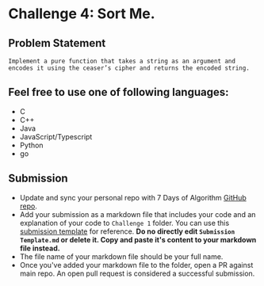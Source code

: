# Challenge 4: Sort Me.
## Problem Statement 

    Implement a pure function that takes a string as an argument and encodes it using the ceaser’s cipher and returns the encoded string.

## Feel free to use one of following languages:
- C
- C++
- Java
- JavaScript/Typescript
- Python
- go

## Submission

- Update and sync your personal repo with 7 Days of Algorithm 
  [GitHub repo](https://github.com/nexussjcet/7DaysofAlgo).
- Add your submission as a markdown file that includes your code and 
  an explanation of your code to `Challenge 1` folder. You can use this
  [submission template](https://github.com/nexussjcet/7DaysofAlgo/blob/main/Submission%20Template.md)
  for reference. **Do no directly edit `Submission Template.md` or delete it. Copy and paste it's content to your markdown
  file instead.**
- The file name of your markdown file should be your full name.
- Once you've added your markdown file to the folder, open a PR against main
  repo. An open pull request is considered a successful submission.
